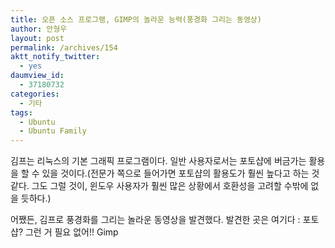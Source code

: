 ```yaml
---
title: 오픈 소스 프로그램, GIMP의 놀라운 능력(풍경화 그리는 동영상)
author: 안형우
layout: post
permalink: /archives/154
aktt_notify_twitter:
  - yes
daumview_id:
  - 37180732
categories:
  - 기타
tags:
  - Ubuntu
  - Ubuntu Family
---
```

김프는 리눅스의 기본 그래픽 프로그램이다. 일반 사용자로서는 포토샵에 버금가는 활용을 할 수 있을 것이다.(전문가 쪽으로 들어가면 포토샵의 활용도가 훨씬 높다고 하는 것 같다. 그도 그럴 것이, 윈도우 사용자가 훨씬 많은 상황에서 호환성을 고려할 수밖에 없을 듯하다.)

어쨌든, 김프로 풍경화를 그리는 놀라운 동영상을 발견했다. 발견한 곳은 여기다 : 포토샵? 그런 거 필요 없어!! Gimp

<div class="video-container">
  <div class="video-container__inner">
  </div>
</div>